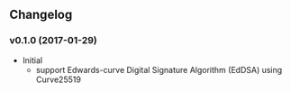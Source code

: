 ## Changelog

### v0.1.0 (2017-01-29)

* Initial
  * support Edwards-curve Digital Signature Algorithm (EdDSA) using Curve25519
